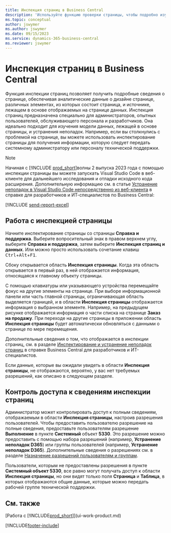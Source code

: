 ```yaml
---
title: Инспекция страниц в Business Central
description: 'Используйте функцию проверки страницы, чтобы подробно изучить сведения о дизайне страницы и источнике данных. Инспектор страниц идеально подходит для устранения проблем с данными.'
ms.topic: conceptual
author: jswymer
ms.author: jswymer
ms.date: 09/15/2023
ms.service: dynamics-365-business-central
ms.reviewer: jswymer
---
```


# Инспекция страниц в Business Central

Функция инспекции страниц позволяет получить подробные сведения о странице, обеспечивая аналитические данные о дизайне странице, различных элементах, из которых состоит страница, и источнике, лежащем в основе отображаемых на странице данных. Инспекция страниц предназначена специально для администраторов, опытных пользователей, обслуживающего персонала и разработчиков. Она идеально подходит для изучения модели данных, лежащей в основе страницы, и устранения неполадок. Например, если вы столкнулись с проблемой на странице, вы можете использовать инспектирование страницы для получения информации, которую следует передать системному администратору или персоналу технической поддержки.

> [!NOTE]  
> Начиная с [!INCLUDE [prod_short](includes/prod_short.md)]волны 2 выпуска 2023 года с помощью инспекции страницы вы можете запускать Visual Studio Code в веб-клиенте для дальнейшего исследования и отладки исходного кода расширения. Дополнительную информацию см. в статье [Устранение неполадок в Visual Studio Code непосредственно из веб-клиента](/dynamics365/business-central/dev-itpro/developer/devenv-troubleshoot-vscode-webclient) в справке для разработчиков и ИТ-специалистов по Business Central:

[!INCLUDE [send-report-excel](includes/send-report-excel.md)]

## Работа с инспекцией страницы

Начните инспектирование страницы со страницы **Справка и поддержка**. Выберите вопросительный знак в правом верхнем углу, выберите **Справка и поддержка**, затем выберите **Инспекция страниц и данных**. Или можно просто использовать сочетание клавиш <kbd>Ctrl</kbd>+<kbd>Alt</kbd>+<kbd>F1</kbd>.

Сбоку открывается область **Инспекция страницы**. Когда эта область открывается в первый раз, в ней отображается информация, относящаяся к главному объекту страницы.

С помощью клавиатуры или указывающего устройства перемещайте фокус на другие элементы на странице. При выборе информационной панели или часть главной страницы, ограничивающая область выделяется границей, и в области **Инспекция страницы** отображается информация о выбранном элементе. Например, на предыдущем рисунке отображается информация о части списка на странице **Заказ на продажу**. При переходе на другие страницы в приложении область **Инспекция страницы** будет автоматически обновляться с данными о странице по мере перемещения.

Дополнительные сведения о том, что отображается в инспекции страниц, см. в разделе [Инспектирование и устранение неполадок страниц](/dynamics365/business-central/dev-itpro/developer/devenv-inspecting-pages) в справке Business Central для разработчиков и ИТ-специалистов.

Если данные, которые вы ожидали увидеть в области **Инспекция страницы**, не отображаются, вероятно, у вас нет требуемых разрешений, как описано в следующем разделе.

## Контроль доступа к сведениям инспекции страниц

Администратор может контролировать доступ к полным сведениям, отображаемым в области **Инспекция страницы**, настроив разрешения пользователей. Чтобы предоставить пользователю разрешение на полные сведения, предоставьте пользователям разрешение **Выполнение** в пункте **Системный** объект **5330**. Это разрешение можно предоставить с помощью набора разрешений (например, **Устранение неполадок D365**) или группы пользователей (например, **Устранение неполадок D365**). Дополнительные сведения о разрешениях см. в разделе [Назначение разрешений пользователям и группам](ui-define-granular-permissions.md).

Пользователи, которым не предоставлены разрешения в пункте **Системный объект 5330**, все равно могут получать доступ к области **Инспекция страницы**, но они видят только поля **Страница** и **Таблица**, в которых отображаются общие данные, которые можно передать рабочей группе технической поддержки.

## См. также

[Работа с [!INCLUDE[prod_short](includes/prod_short.md)]](ui-work-product.md)  

[!INCLUDE[footer-include](includes/footer-banner.md)]
